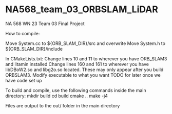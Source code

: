 # NA568_team_03_ORBSLAM_LiDAR
NA 568 WN 23 Team 03 Final Project

How to compile:

Move System.cc to ${ORB_SLAM_DIR}/src and overwrite
Move System.h to ${ORB_SLAM_DIR}/include

In CMakeLists.txt:
	Change lines 10 and 11 to wherever you have ORB_SLAM3 and litamin installed
	Change lines 160 and 161 to wherever you have libDBoW2.so and libg2o.so located. These may only appear after you build ORBSLAM3.
	Modify executable to what you want TODO for later once we have code set up

To build and compile, use the following commands inside the main directory:
	mkdir build
	cd build
	cmake ..
	make -j4

Files are output to the out/ folder in the main directory